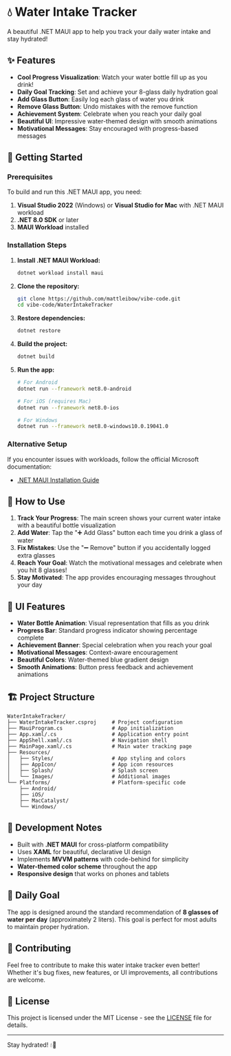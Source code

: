 # 💧 Water Intake Tracker

A beautiful .NET MAUI app to help you track your daily water intake and stay hydrated!

## ✨ Features

- **Cool Progress Visualization**: Watch your water bottle fill up as you drink!
- **Daily Goal Tracking**: Set and achieve your 8-glass daily hydration goal
- **Add Glass Button**: Easily log each glass of water you drink
- **Remove Glass Button**: Undo mistakes with the remove function
- **Achievement System**: Celebrate when you reach your daily goal
- **Beautiful UI**: Impressive water-themed design with smooth animations
- **Motivational Messages**: Stay encouraged with progress-based messages

## 🚀 Getting Started

### Prerequisites

To build and run this .NET MAUI app, you need:

1. **Visual Studio 2022** (Windows) or **Visual Studio for Mac** with .NET MAUI workload
2. **.NET 8.0 SDK** or later
3. **MAUI Workload** installed

### Installation Steps

1. **Install .NET MAUI Workload:**
   ```bash
   dotnet workload install maui
   ```

2. **Clone the repository:**
   ```bash
   git clone https://github.com/mattleibow/vibe-code.git
   cd vibe-code/WaterIntakeTracker
   ```

3. **Restore dependencies:**
   ```bash
   dotnet restore
   ```

4. **Build the project:**
   ```bash
   dotnet build
   ```

5. **Run the app:**
   ```bash
   # For Android
   dotnet run --framework net8.0-android

   # For iOS (requires Mac)
   dotnet run --framework net8.0-ios

   # For Windows
   dotnet run --framework net8.0-windows10.0.19041.0
   ```

### Alternative Setup

If you encounter issues with workloads, follow the official Microsoft documentation:
- [.NET MAUI Installation Guide](https://learn.microsoft.com/en-us/dotnet/maui/get-started/first-app?view=net-maui-9.0&tabs=vswin&pivots=devices-android)

## 📱 How to Use

1. **Track Your Progress**: The main screen shows your current water intake with a beautiful bottle visualization
2. **Add Water**: Tap the "➕ Add Glass" button each time you drink a glass of water
3. **Fix Mistakes**: Use the "➖ Remove" button if you accidentally logged extra glasses
4. **Reach Your Goal**: Watch the motivational messages and celebrate when you hit 8 glasses!
5. **Stay Motivated**: The app provides encouraging messages throughout your day

## 🎨 UI Features

- **Water Bottle Animation**: Visual representation that fills as you drink
- **Progress Bar**: Standard progress indicator showing percentage complete
- **Achievement Banner**: Special celebration when you reach your goal
- **Motivational Messages**: Context-aware encouragement
- **Beautiful Colors**: Water-themed blue gradient design
- **Smooth Animations**: Button press feedback and achievement animations

## 🏗️ Project Structure

```
WaterIntakeTracker/
├── WaterIntakeTracker.csproj     # Project configuration
├── MauiProgram.cs                # App initialization
├── App.xaml/.cs                  # Application entry point
├── AppShell.xaml/.cs             # Navigation shell
├── MainPage.xaml/.cs             # Main water tracking page
├── Resources/
│   ├── Styles/                   # App styling and colors
│   ├── AppIcon/                  # App icon resources
│   ├── Splash/                   # Splash screen
│   └── Images/                   # Additional images
└── Platforms/                    # Platform-specific code
    ├── Android/
    ├── iOS/
    ├── MacCatalyst/
    └── Windows/
```

## 🔧 Development Notes

- Built with **.NET MAUI** for cross-platform compatibility
- Uses **XAML** for beautiful, declarative UI design
- Implements **MVVM patterns** with code-behind for simplicity
- **Water-themed color scheme** throughout the app
- **Responsive design** that works on phones and tablets

## 🎯 Daily Goal

The app is designed around the standard recommendation of **8 glasses of water per day** (approximately 2 liters). This goal is perfect for most adults to maintain proper hydration.

## 🤝 Contributing

Feel free to contribute to make this water intake tracker even better! Whether it's bug fixes, new features, or UI improvements, all contributions are welcome.

## 📄 License

This project is licensed under the MIT License - see the [LICENSE](../LICENSE) file for details.

---

Stay hydrated! 💧💪